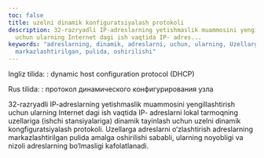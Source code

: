 ```yaml
---
toc: false
title: uzelni dinamik konfiguratsiyalash protokoli
description: 32-razryadli IP-adreslarning yetishmaslik muammosini yengillashtirish
  uchun ularning Internet dagi ish vaqtida IP- adres...
keywords: "adreslarning, dinamik, adreslarni, uchun, ularning, Uzellarga, o\u2018zlashtirish,
  markazlashtirilgan, pulida, oshirilishi"
---
```


Ingliz tilida:
:   dynamic host configuration protocol (DHCP)

Rus tilida:
:   протокол динамического конфигурирования узла

32-razryadli IP-adreslarning yetishmaslik muammosini yengillashtirish uchun ularning Internet dagi ish vaqtida IP- adreslarni lokal tarmoqning uzellariga (ishchi stansiyalariga) dinamik tayinlash uchun uzelni dinamik kongfiguratsiyalash protokoli. Uzellarga adreslarni o‘zlashtirish adreslarning markazlashtirilgan pulida amalga oshirilishi sababli, ularning noyobligi va nizoli adreslarning bo‘lmasligi kafolatlanadi.